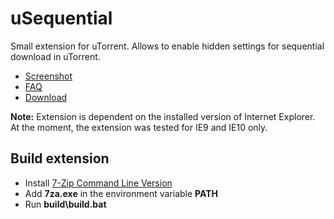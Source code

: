 uSequential
===========

Small extension for uTorrent. Allows to enable hidden settings for sequential download in uTorrent.

- [Screenshot][screenshot]
- [FAQ][faq]
- [Download][download]

**Note:** Extension is dependent on the installed version of Internet Explorer. At the moment, the extension was tested for IE9 and IE10 only.

## Build extension

- Install [7-Zip Command Line Version][7za]
- Add **7za.exe** in the environment variable **PATH**
- Run **build\build.bat**

[screenshot]:https://github.com/Ruzzz/uSequential/raw/master/docs/uSequential.png
[faq]:http://ruzzzua.blogspot.com/2010/02/utorrent-sequential-download.html
[download]:https://github.com/Ruzzz/uSequential/raw/master/build/uSequential.btapp
[7za]:http://www.7-zip.org/download.html
